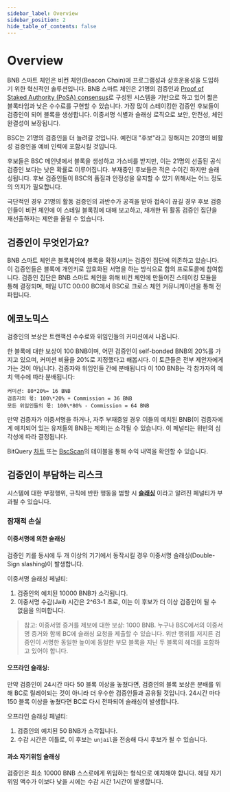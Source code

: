 ```yaml
---
sidebar_label: Overview
sidebar_position: 2
hide_table_of_contents: false
---
```

# Overview

BNB 스마트 체인은 비컨 체인(Beacon Chain)에 프로그램성과 상호운용성을 도입하기 위한 혁신적인 솔루션입니다. BNB 스마트 체인은 21명의 검증인과 [Proof of Staked Authority (PoSA) consensus](https://github.com/bnb-chain/whitepaper/blob/master/WHITEPAPER.md#consensus-and-validator-quorum)로 구성된 시스템을 기반으로 하고 있어 짧은 블록타임과 낮은 수수료를 구현할 수 있습니다. 가장 많이 스테이킹한 검증인 후보들이 검증인이 되어 블록을 생성합니다. 이중서명 식별과 슬래싱 로직으로 보안, 안전성, 체인 완결성이 보장됩니다.

BSC는 21명의 검증인을 더 늘려갈 것입니다. 예컨대 "후보"라고 칭해지는 20명의 비활성 검증인을 예비 인력에 포함시킬 것입니다.

후보들은 BSC 메인넷에서 블록을 생성하고 가스비를 받지만, 이는 21명의 선출된 공식 검증인 보다는 낮은 확률로 이루어집니다. 부재중인 후보들은 적은 수이긴 하지만 슬래싱됩니다. 후보 검증인들이 BSC의 품질과 안정성을 유지할 수 있기 위해서는 어느 정도의 의지가 필요합니다.

극단적인 경우 21명의 활동 검증인의 과반수가 공격을 받아 접속이 끊길 경우 후보 검증인들이 비컨 체인에 이 스테일 블록킹에 대해 보고하고, 재개한 뒤 활동 검증인 집단을 재선출하자는 제안을 올릴 수 있습니다.

## 검증인이 무엇인가요?

BNB 스마트 체인은 블록체인에 블록을 확정시키는 검증인 집단에 의존하고 있습니다. 이 검증인들은 블록에 개인키로 암호화된 서명을 하는 방식으로 합의 프로토콜에 참여합니다. 검증인 집단은 BNB 스마트 체인을 위해 비컨 체인에 만들어진 스테이킹 모듈을 통해 결정되며, 매일 UTC 00:00 BC에서 BSC로 크로스 체인 커뮤니케이션을 통해 전파됩니다.


## 에코노믹스

검증인의 보상은 트랜잭션 수수료와 위임인들의 커미션에서 나옵니다.

한 블록에 대한 보상이 100 BNB이며, 어떤 검증인이 self-bonded BNB의 20%를 가지고 있으며, 커미션 비율을 20%로 지정했다고 해봅시다. 이 토큰들은 전부 제안자에게 가는 것이 아닙니다. 검증자와 위임인들 간에 분배됩니다 이 100 BNB는 각 참가자의 예치 액수에 따라 분배됩니다:

```
커미션: 80*20%= 16 BNB
검증자의 몫: 100\*20% + Commission = 36 BNB
모든 위임인들의 몫: 100\*80% - Commission = 64 BNB
```

만약 검증자가 이중서명을 하거나, 자주 부재중일 경우 이들의 예치된 BNB(이 검증자에게 예치되어 있는 유저들의 BNB는 제외)는 소각될 수 있습니다. 이 페널티는 위반의 심각성에 따라 결정됩니다.

BitQuery [차트](https://explorer.bitquery.io/bsc/miners) 또는 [BscScan](https://bscscan.com/validatorset)의 테이블을 통해 수익 내역을 확인할 수 있습니다.

## 검증인이 부담하는 리스크

시스템에 대한 부정행위, 규칙에 반한 행동을 범할 시 **[슬래싱](bc-slashing.md)** 이라고 알려진 페널티가 부과될 수 있습니다.


### 잠재적 손실


#### 이중서명에 의한 슬래싱

검증인 키를 동시에 두 개 이상의 기기에서 동작시킬 경우 이중서명 슬래싱(Double-Sign slashing)이 발생합니다.

이중서명 슬래싱 페널티:

1. 검증인의 예치된 10000 BNB가 소각됩니다.
2. 이중서명 수감(Jail) 시간은 2^63-1 초로, 이는 이 후보가 더 이상 검증인이 될 수 없음을 의미합니다.

> 참고: 이중서명 증거를 제보에 대한 보상: 1000 BNB. 누구나 BSC에서의 이중서명 증거와 함께 BC에 슬래싱 요청을 제출할 수 있습니다. 위반 행위를 저지른 검증인이 서명한 동일한 높이에 동일한 부모 블록을 지닌 두 블록의 헤더를 포함하고 있어야 합니다.


#### 오프라인 슬래싱:


만약 검증인이 24시간 마다 50 블록 이상을 놓쳤다면, 검증인의 블록 보상은 분배를 위해 BC로 릴레이되는 것이 아니라 더 우수한 검증인들과 공유될 것입니다. 24시간 마다 150 블록 이상을 놓쳤다면 BC로 다시 전파되어 슬래싱이 발생합니다.

오프라인 슬래싱 페널티:

1. 검증인의 예치된 50 BNB가 소각됩니다.
2. 수감 시간은 이틀로, 이 후보는 `unjail`을 전송해 다시 후보가 될 수 있습니다.



#### 과소 자기위임 슬래싱

검증인은 최소 10000 BNB 스스로에게 위임하는 형식으로 예치해야 합니다. 헤딩 자기위임 액수가 이보다 낮을 시에는 수감 시간 1시간이 발생합니다.
